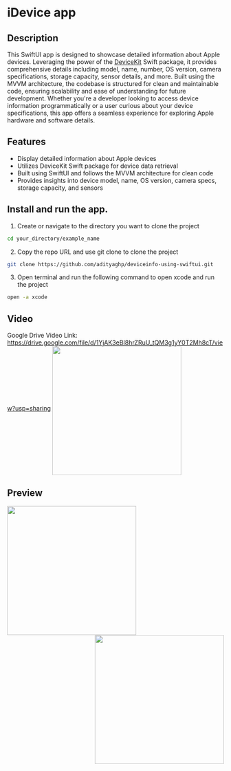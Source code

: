 # iDevice app

## Description


This SwiftUI app is designed to showcase detailed information about Apple devices. Leveraging the power of the [DeviceKit](https://github.com/devicekit/DeviceKit) Swift package, it provides comprehensive details including model, name, number, OS version, camera specifications, storage capacity, sensor details, and more. Built using the MVVM architecture, the codebase is structured for clean and maintainable code, ensuring scalability and ease of understanding for future development. Whether you're a developer looking to access device information programmatically or a user curious about your device specifications, this app offers a seamless experience for exploring Apple hardware and software details.

## Features

* Display detailed information about Apple devices
* Utilizes DeviceKit Swift package for device data retrieval
* Built using SwiftUI and follows the MVVM architecture for clean code
* Provides insights into device model, name, OS version, camera specs, storage capacity, and sensors

## Install and run the app.

1. Create or navigate to the directory you want to clone the project
```bash
cd your_directory/example_name
```
2. Copy the repo URL and use git clone to clone the project
```bash
git clone https://github.com/adityaghp/deviceinfo-using-swiftui.git
```
3. Open terminal and run the following command to open xcode and run the project
```bash
open -a xcode
```
## Video
Google Drive Video Link: https://drive.google.com/file/d/1YjAK3eBI8hrZRuU_tQM3g1yY0T2Mh8cT/view?usp=sharing
<img align="middle" width="300"  src="https://github.com/adityaghp/deviceinfo-using-swiftui/assets/122426326/03c1944f-ba50-4d53-8610-c7d03614cdf3"> 

## Preview
<img align="left" width="300"  src="https://github.com/adityaghp/deviceinfo-using-swiftui/assets/122426326/9d57bba3-6522-4b07-8d6a-73c0ec81599c">
<img align="right" width="300"  src="https://github.com/adityaghp/deviceinfo-using-swiftui/assets/122426326/2d7310b0-ca7b-4b4a-a1dd-6c9b65d61202">



